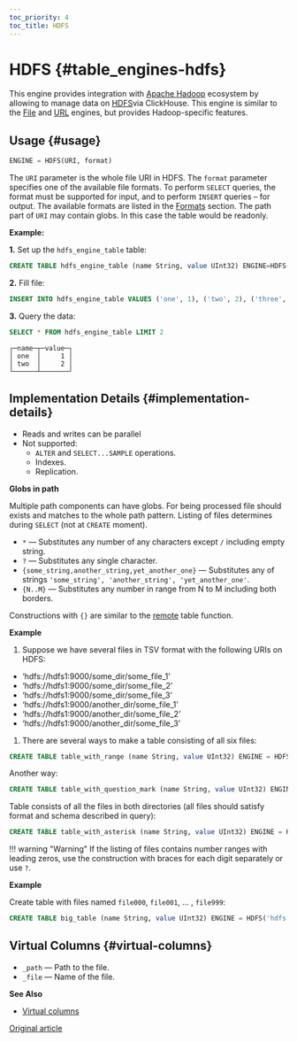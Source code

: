 ```yaml
---
toc_priority: 4
toc_title: HDFS
---
```


# HDFS {#table_engines-hdfs}

This engine provides integration with [Apache Hadoop](https://en.wikipedia.org/wiki/Apache_Hadoop) ecosystem by allowing to manage data on [HDFS](https://hadoop.apache.org/docs/current/hadoop-project-dist/hadoop-hdfs/HdfsDesign.html)via ClickHouse. This engine is similar
to the [File](../../../engines/table-engines/special/file.md#table_engines-file) and [URL](../../../engines/table-engines/special/url.md#table_engines-url) engines, but provides Hadoop-specific features.

## Usage {#usage}

``` sql
ENGINE = HDFS(URI, format)
```

The `URI` parameter is the whole file URI in HDFS.
The `format` parameter specifies one of the available file formats. To perform
`SELECT` queries, the format must be supported for input, and to perform
`INSERT` queries – for output. The available formats are listed in the
[Formats](../../../interfaces/formats.md#formats) section.
The path part of `URI` may contain globs. In this case the table would be readonly.

**Example:**

**1.** Set up the `hdfs_engine_table` table:

``` sql
CREATE TABLE hdfs_engine_table (name String, value UInt32) ENGINE=HDFS('hdfs://hdfs1:9000/other_storage', 'TSV')
```

**2.** Fill file:

``` sql
INSERT INTO hdfs_engine_table VALUES ('one', 1), ('two', 2), ('three', 3)
```

**3.** Query the data:

``` sql
SELECT * FROM hdfs_engine_table LIMIT 2
```

``` text
┌─name─┬─value─┐
│ one  │     1 │
│ two  │     2 │
└──────┴───────┘
```

## Implementation Details {#implementation-details}

-   Reads and writes can be parallel
-   Not supported:
    -   `ALTER` and `SELECT...SAMPLE` operations.
    -   Indexes.
    -   Replication.

**Globs in path**

Multiple path components can have globs. For being processed file should exists and matches to the whole path pattern. Listing of files determines during `SELECT` (not at `CREATE` moment).

-   `*` — Substitutes any number of any characters except `/` including empty string.
-   `?` — Substitutes any single character.
-   `{some_string,another_string,yet_another_one}` — Substitutes any of strings `'some_string', 'another_string', 'yet_another_one'`.
-   `{N..M}` — Substitutes any number in range from N to M including both borders.

Constructions with `{}` are similar to the [remote](../../../sql-reference/table-functions/remote.md) table function.

**Example**

1.  Suppose we have several files in TSV format with the following URIs on HDFS:

-   ‘hdfs://hdfs1:9000/some\_dir/some\_file\_1’
-   ‘hdfs://hdfs1:9000/some\_dir/some\_file\_2’
-   ‘hdfs://hdfs1:9000/some\_dir/some\_file\_3’
-   ‘hdfs://hdfs1:9000/another\_dir/some\_file\_1’
-   ‘hdfs://hdfs1:9000/another\_dir/some\_file\_2’
-   ‘hdfs://hdfs1:9000/another\_dir/some\_file\_3’

1.  There are several ways to make a table consisting of all six files:

<!-- -->

``` sql
CREATE TABLE table_with_range (name String, value UInt32) ENGINE = HDFS('hdfs://hdfs1:9000/{some,another}_dir/some_file_{1..3}', 'TSV')
```

Another way:

``` sql
CREATE TABLE table_with_question_mark (name String, value UInt32) ENGINE = HDFS('hdfs://hdfs1:9000/{some,another}_dir/some_file_?', 'TSV')
```

Table consists of all the files in both directories (all files should satisfy format and schema described in query):

``` sql
CREATE TABLE table_with_asterisk (name String, value UInt32) ENGINE = HDFS('hdfs://hdfs1:9000/{some,another}_dir/*', 'TSV')
```

!!! warning "Warning"
    If the listing of files contains number ranges with leading zeros, use the construction with braces for each digit separately or use `?`.

**Example**

Create table with files named `file000`, `file001`, … , `file999`:

``` sql
CREATE TABLE big_table (name String, value UInt32) ENGINE = HDFS('hdfs://hdfs1:9000/big_dir/file{0..9}{0..9}{0..9}', 'CSV')
```

## Virtual Columns {#virtual-columns}

-   `_path` — Path to the file.
-   `_file` — Name of the file.

**See Also**

-   [Virtual columns](../../../engines/table-engines/index.md#table_engines-virtual_columns)

[Original article](https://clickhouse.tech/docs/en/operations/table_engines/hdfs/) <!--hide-->
